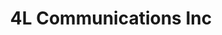 ---
title: "4L Communications Inc"
url: /portage-la-prairie/4l-communications-inc/
shop: mobile phone
---